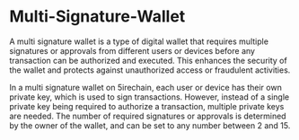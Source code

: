 # Multi-Signature-Wallet
A multi signature wallet is a type of digital wallet that requires multiple signatures or approvals from different users or devices before any transaction can be authorized and executed. This enhances the security of the wallet and protects against unauthorized access or fraudulent activities.

In a multi signature wallet on 5irechain, each user or device has their own private key, which is used to sign transactions. However, instead of a single private key being required to authorize a transaction, multiple private keys are needed. The number of required signatures or approvals is determined by the owner of the wallet, and can be set to any number between 2 and 15.
